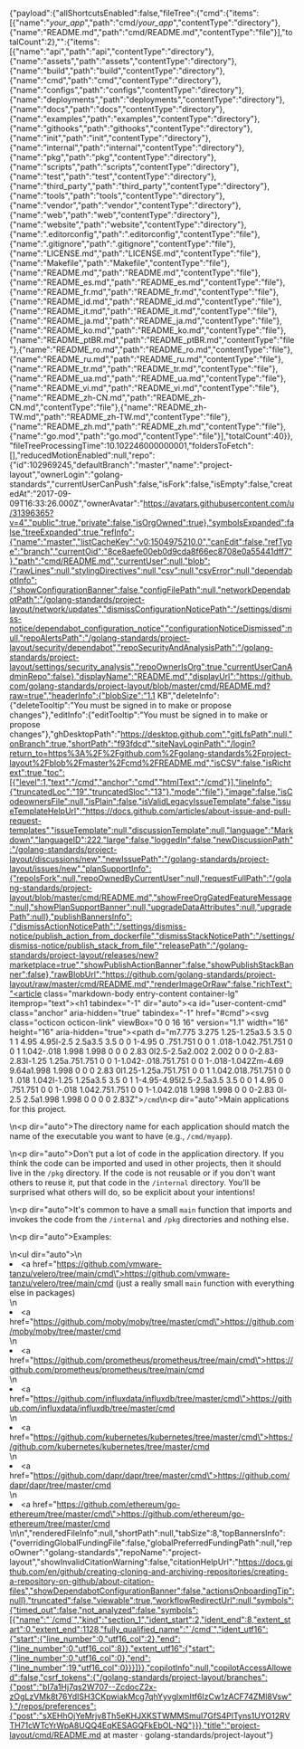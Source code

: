 {"payload":{"allShortcutsEnabled":false,"fileTree":{"cmd":{"items":[{"name":"_your_app_","path":"cmd/_your_app_","contentType":"directory"},{"name":"README.md","path":"cmd/README.md","contentType":"file"}],"totalCount":2},"":{"items":[{"name":"api","path":"api","contentType":"directory"},{"name":"assets","path":"assets","contentType":"directory"},{"name":"build","path":"build","contentType":"directory"},{"name":"cmd","path":"cmd","contentType":"directory"},{"name":"configs","path":"configs","contentType":"directory"},{"name":"deployments","path":"deployments","contentType":"directory"},{"name":"docs","path":"docs","contentType":"directory"},{"name":"examples","path":"examples","contentType":"directory"},{"name":"githooks","path":"githooks","contentType":"directory"},{"name":"init","path":"init","contentType":"directory"},{"name":"internal","path":"internal","contentType":"directory"},{"name":"pkg","path":"pkg","contentType":"directory"},{"name":"scripts","path":"scripts","contentType":"directory"},{"name":"test","path":"test","contentType":"directory"},{"name":"third_party","path":"third_party","contentType":"directory"},{"name":"tools","path":"tools","contentType":"directory"},{"name":"vendor","path":"vendor","contentType":"directory"},{"name":"web","path":"web","contentType":"directory"},{"name":"website","path":"website","contentType":"directory"},{"name":".editorconfig","path":".editorconfig","contentType":"file"},{"name":".gitignore","path":".gitignore","contentType":"file"},{"name":"LICENSE.md","path":"LICENSE.md","contentType":"file"},{"name":"Makefile","path":"Makefile","contentType":"file"},{"name":"README.md","path":"README.md","contentType":"file"},{"name":"README_es.md","path":"README_es.md","contentType":"file"},{"name":"README_fr.md","path":"README_fr.md","contentType":"file"},{"name":"README_id.md","path":"README_id.md","contentType":"file"},{"name":"README_it.md","path":"README_it.md","contentType":"file"},{"name":"README_ja.md","path":"README_ja.md","contentType":"file"},{"name":"README_ko.md","path":"README_ko.md","contentType":"file"},{"name":"README_ptBR.md","path":"README_ptBR.md","contentType":"file"},{"name":"README_ro.md","path":"README_ro.md","contentType":"file"},{"name":"README_ru.md","path":"README_ru.md","contentType":"file"},{"name":"README_tr.md","path":"README_tr.md","contentType":"file"},{"name":"README_ua.md","path":"README_ua.md","contentType":"file"},{"name":"README_vi.md","path":"README_vi.md","contentType":"file"},{"name":"README_zh-CN.md","path":"README_zh-CN.md","contentType":"file"},{"name":"README_zh-TW.md","path":"README_zh-TW.md","contentType":"file"},{"name":"README_zh.md","path":"README_zh.md","contentType":"file"},{"name":"go.mod","path":"go.mod","contentType":"file"}],"totalCount":40}},"fileTreeProcessingTime":10.102246000000001,"foldersToFetch":[],"reducedMotionEnabled":null,"repo":{"id":102969245,"defaultBranch":"master","name":"project-layout","ownerLogin":"golang-standards","currentUserCanPush":false,"isFork":false,"isEmpty":false,"createdAt":"2017-09-09T16:33:26.000Z","ownerAvatar":"https://avatars.githubusercontent.com/u/31396365?v=4","public":true,"private":false,"isOrgOwned":true},"symbolsExpanded":false,"treeExpanded":true,"refInfo":{"name":"master","listCacheKey":"v0:1504975210.0","canEdit":false,"refType":"branch","currentOid":"8ce8aefe00eb0d9cda8f66ec8708e0a55441dff7"},"path":"cmd/README.md","currentUser":null,"blob":{"rawLines":null,"stylingDirectives":null,"csv":null,"csvError":null,"dependabotInfo":{"showConfigurationBanner":false,"configFilePath":null,"networkDependabotPath":"/golang-standards/project-layout/network/updates","dismissConfigurationNoticePath":"/settings/dismiss-notice/dependabot_configuration_notice","configurationNoticeDismissed":null,"repoAlertsPath":"/golang-standards/project-layout/security/dependabot","repoSecurityAndAnalysisPath":"/golang-standards/project-layout/settings/security_analysis","repoOwnerIsOrg":true,"currentUserCanAdminRepo":false},"displayName":"README.md","displayUrl":"https://github.com/golang-standards/project-layout/blob/master/cmd/README.md?raw=true","headerInfo":{"blobSize":"1.1 KB","deleteInfo":{"deleteTooltip":"You must be signed in to make or propose changes"},"editInfo":{"editTooltip":"You must be signed in to make or propose changes"},"ghDesktopPath":"https://desktop.github.com","gitLfsPath":null,"onBranch":true,"shortPath":"f93fdcd","siteNavLoginPath":"/login?return_to=https%3A%2F%2Fgithub.com%2Fgolang-standards%2Fproject-layout%2Fblob%2Fmaster%2Fcmd%2FREADME.md","isCSV":false,"isRichtext":true,"toc":[{"level":1,"text":"/cmd","anchor":"cmd","htmlText":"/cmd"}],"lineInfo":{"truncatedLoc":"19","truncatedSloc":"13"},"mode":"file"},"image":false,"isCodeownersFile":null,"isPlain":false,"isValidLegacyIssueTemplate":false,"issueTemplateHelpUrl":"https://docs.github.com/articles/about-issue-and-pull-request-templates","issueTemplate":null,"discussionTemplate":null,"language":"Markdown","languageID":222,"large":false,"loggedIn":false,"newDiscussionPath":"/golang-standards/project-layout/discussions/new","newIssuePath":"/golang-standards/project-layout/issues/new","planSupportInfo":{"repoIsFork":null,"repoOwnedByCurrentUser":null,"requestFullPath":"/golang-standards/project-layout/blob/master/cmd/README.md","showFreeOrgGatedFeatureMessage":null,"showPlanSupportBanner":null,"upgradeDataAttributes":null,"upgradePath":null},"publishBannersInfo":{"dismissActionNoticePath":"/settings/dismiss-notice/publish_action_from_dockerfile","dismissStackNoticePath":"/settings/dismiss-notice/publish_stack_from_file","releasePath":"/golang-standards/project-layout/releases/new?marketplace=true","showPublishActionBanner":false,"showPublishStackBanner":false},"rawBlobUrl":"https://github.com/golang-standards/project-layout/raw/master/cmd/README.md","renderImageOrRaw":false,"richText":"<article class=\"markdown-body entry-content container-lg\" itemprop=\"text\"><h1 tabindex=\"-1\" dir=\"auto\"><a id=\"user-content-cmd\" class=\"anchor\" aria-hidden=\"true\" tabindex=\"-1\" href=\"#cmd\"><svg class=\"octicon octicon-link\" viewBox=\"0 0 16 16\" version=\"1.1\" width=\"16\" height=\"16\" aria-hidden=\"true\"><path d=\"m7.775 3.275 1.25-1.25a3.5 3.5 0 1 1 4.95 4.95l-2.5 2.5a3.5 3.5 0 0 1-4.95 0 .751.751 0 0 1 .018-1.042.751.751 0 0 1 1.042-.018 1.998 1.998 0 0 0 2.83 0l2.5-2.5a2.002 2.002 0 0 0-2.83-2.83l-1.25 1.25a.751.751 0 0 1-1.042-.018.751.751 0 0 1-.018-1.042Zm-4.69 9.64a1.998 1.998 0 0 0 2.83 0l1.25-1.25a.751.751 0 0 1 1.042.018.751.751 0 0 1 .018 1.042l-1.25 1.25a3.5 3.5 0 1 1-4.95-4.95l2.5-2.5a3.5 3.5 0 0 1 4.95 0 .751.751 0 0 1-.018 1.042.751.751 0 0 1-1.042.018 1.998 1.998 0 0 0-2.83 0l-2.5 2.5a1.998 1.998 0 0 0 0 2.83Z\"></path></svg></a><code>/cmd</code></h1>\n<p dir=\"auto\">Main applications for this project.</p>\n<p dir=\"auto\">The directory name for each application should match the name of the executable you want to have (e.g., <code>/cmd/myapp</code>).</p>\n<p dir=\"auto\">Don't put a lot of code in the application directory. If you think the code can be imported and used in other projects, then it should live in the <code>/pkg</code> directory. If the code is not reusable or if you don't want others to reuse it, put that code in the <code>/internal</code> directory. You'll be surprised what others will do, so be explicit about your intentions!</p>\n<p dir=\"auto\">It's common to have a small <code>main</code> function that imports and invokes the code from the <code>/internal</code> and <code>/pkg</code> directories and nothing else.</p>\n<p dir=\"auto\">Examples:</p>\n<ul dir=\"auto\">\n<li><a href=\"https://github.com/vmware-tanzu/velero/tree/main/cmd\">https://github.com/vmware-tanzu/velero/tree/main/cmd</a> (just a really small <code>main</code> function with everything else in packages)</li>\n<li><a href=\"https://github.com/moby/moby/tree/master/cmd\">https://github.com/moby/moby/tree/master/cmd</a></li>\n<li><a href=\"https://github.com/prometheus/prometheus/tree/main/cmd\">https://github.com/prometheus/prometheus/tree/main/cmd</a></li>\n<li><a href=\"https://github.com/influxdata/influxdb/tree/master/cmd\">https://github.com/influxdata/influxdb/tree/master/cmd</a></li>\n<li><a href=\"https://github.com/kubernetes/kubernetes/tree/master/cmd\">https://github.com/kubernetes/kubernetes/tree/master/cmd</a></li>\n<li><a href=\"https://github.com/dapr/dapr/tree/master/cmd\">https://github.com/dapr/dapr/tree/master/cmd</a></li>\n<li><a href=\"https://github.com/ethereum/go-ethereum/tree/master/cmd\">https://github.com/ethereum/go-ethereum/tree/master/cmd</a></li>\n</ul>\n</article>","renderedFileInfo":null,"shortPath":null,"tabSize":8,"topBannersInfo":{"overridingGlobalFundingFile":false,"globalPreferredFundingPath":null,"repoOwner":"golang-standards","repoName":"project-layout","showInvalidCitationWarning":false,"citationHelpUrl":"https://docs.github.com/en/github/creating-cloning-and-archiving-repositories/creating-a-repository-on-github/about-citation-files","showDependabotConfigurationBanner":false,"actionsOnboardingTip":null},"truncated":false,"viewable":true,"workflowRedirectUrl":null,"symbols":{"timed_out":false,"not_analyzed":false,"symbols":[{"name":"`/cmd`","kind":"section_1","ident_start":2,"ident_end":8,"extent_start":0,"extent_end":1128,"fully_qualified_name":"`/cmd`","ident_utf16":{"start":{"line_number":0,"utf16_col":2},"end":{"line_number":0,"utf16_col":8}},"extent_utf16":{"start":{"line_number":0,"utf16_col":0},"end":{"line_number":19,"utf16_col":0}}}]}},"copilotInfo":null,"copilotAccessAllowed":false,"csrf_tokens":{"/golang-standards/project-layout/branches":{"post":"bI7a1Hj7qs2W707--ZcdocZ2x-zOgLzVMk8t76YdISH3CKpwiakMcg7qhYyvglxmItf6IzCw1zACF74ZMl8Vsw"},"/repos/preferences":{"post":"sXEHhOjYeMrjv8Th5eKHJXKSTWMMSmuI7GfS4PlTyns1UYO12RVTH71cWTcYrWpA8UQQ4EqKESAGQFkEbOL-NQ"}}},"title":"project-layout/cmd/README.md at master · golang-standards/project-layout"}